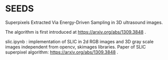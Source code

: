 # SEEDS
Superpixels Extracted Via Energy-Driven Sampling in 3D ultrasound images.


The algorithm is first introduced at https://arxiv.org/abs/1309.3848 .

slic.ipynb : implementation of SLIC in 2d RGB images and 3D gray scale images independent from opencv, skimages libraries. Paper of SLIC superpixel algorithm: https://arxiv.org/abs/1309.3848 .


